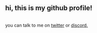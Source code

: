 ## hi, this is my github profile!

<br>
you can talk to me on <a href="https://twitter.com/twikipediafan16" target="_blank" rel="noreferrer">twitter</a> or <a href="https://discord.com/users/388688451173875728" target="_blank"  rel="noreferrer">discord.</a>
</br>




